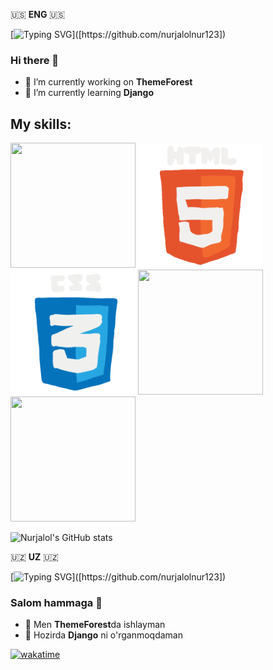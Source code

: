 🇺🇸 **ENG** 🇺🇸

[![Typing SVG](https://readme-typing-svg.demolab.com?font=Roboto+Condensed&pause=1000&color=023E8A&background=023E8A39&center=true&vCenter=true&width=435&lines=Hello%2C+I'm+Jalol;And+I'm+currently+working+on+ThemeForest;Thank+you+for+visiting!)]([https://github.com/nurjalolnur123])

### Hi there 👋

- 🔭 I’m currently working on **ThemeForest**
- 🌱 I’m currently learning **Django**

## My skills:
<div class="skills">
  
  <img src="https://media.giphy.com/media/ln7z2eWriiQAllfVcn/giphy.gif" data-canonical-src="https://media.giphy.com/media/ln7z2eWriiQAllfVcn/giphy.gif" width="200" height="200" />
  
  <img src="https://raw.githubusercontent.com/Zenfection/Image/master/2021/06/08-15-55-13-06-00-18-00-html5.gif" data-canonical-src="https://raw.githubusercontent.com/Zenfection/Image/master/2021/06/08-15-55-13-06-00-18-00-html5.gif" width="200" height="200" />
  
  <img src="https://raw.githubusercontent.com/Zenfection/Image/master/2021/06/08-15-57-53-68747470733a2f2f6d65646961302e67697068792e636f6d2f6d656469612f667345615a6c644e43384131504a336d77702f736f757263652e676966.gif" data-canonical-src="https://raw.githubusercontent.com/Zenfection/Image/master/2021/06/08-15-57-53-68747470733a2f2f6d65646961302e67697068792e636f6d2f6d656469612f667345615a6c644e43384131504a336d77702f736f757263652e676966.gif" width="200" height="200" />
  
  <img src="https://media3.giphy.com/media/KAq5w47R9rmTuvWOWa/giphy.gif" data-canonical-src="https://media.giphy.com/media/ln7z2eWriiQAllfVcn/giphy.gif" width="200" height="200" />
  
  <img src="https://maxmautner.com/public/images/django.gif" data-canonical-src="https://maxmautner.com/public/images/django.gif" width="200" height="200" />
 
</div>

![Nurjalol's GitHub stats](https://github-readme-stats.vercel.app/api?username=nurjalolnur&show_icons=true&theme=dracula)


🇺🇿 **UZ** 🇺🇿

[![Typing SVG](https://readme-typing-svg.demolab.com?font=Roboto+Condensed&pause=1000&color=023E8A&background=023E8A39&center=true&vCenter=true&width=435&lines=Salom%2C+men+Jalolman;Va+men+hozirda+ThemeForestda+ishlayman;Tashrifingiz+uchun+rahmat!)]([https://github.com/nurjalolnur123])

### Salom hammaga 👋

- 🔭 Men **ThemeForest**da ishlayman
- 🌱 Hozirda **Django** ni o'rganmoqdaman

[![wakatime](https://wakatime.com/badge/user/1e9e2665-570d-4a4f-8a87-a9aff805ae5c.svg)](https://wakatime.com/@1e9e2665-570d-4a4f-8a87-a9aff805ae5c)
